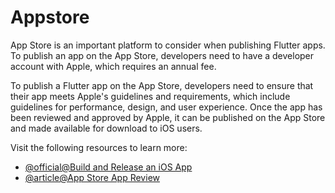 # Appstore

App Store is an important platform to consider when publishing Flutter apps. To publish an app on the App Store, developers need to have a developer account with Apple, which requires an annual fee.

To publish a Flutter app on the App Store, developers need to ensure that their app meets Apple's guidelines and requirements, which include guidelines for performance, design, and user experience. Once the app has been reviewed and approved by Apple, it can be published on the App Store and made available for download to iOS users.

Visit the following resources to learn more:

- [@official@Build and Release an iOS App](https://docs.flutter.dev/deployment/ios)
- [@article@App Store App Review](https://developer.apple.com/app-store/review/)

